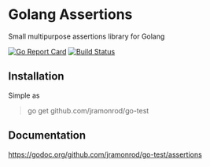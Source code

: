 # Golang Assertions

Small multipurpose assertions library for Golang

[![Go Report Card](https://goreportcard.com/badge/github.com/jramonrod/go-test)](https://goreportcard.com/report/github.com/jramonrod/go-test)
[![Build Status](https://travis-ci.org/jramonrod/go-test.svg?branch=master)](https://travis-ci.org/jramonrod/go-test)

## Installation

Simple as 
> go get github.com/jramonrod/go-test

## Documentation
https://godoc.org/github.com/jramonrod/go-test/assertions